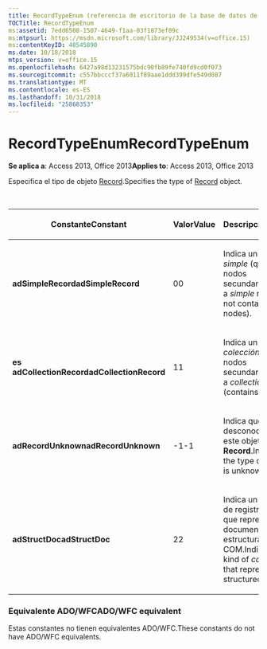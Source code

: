 ```yaml
---
title: RecordTypeEnum (referencia de escritorio de la base de datos de Access)
TOCTitle: RecordTypeEnum
ms:assetid: 7edd6508-1507-4649-f1aa-03f1873ef09c
ms:mtpsurl: https://msdn.microsoft.com/library/JJ249534(v=office.15)
ms:contentKeyID: 48545890
ms.date: 10/18/2018
mtps_version: v=office.15
ms.openlocfilehash: 6427a98d13231575bdc90fb89fe740fd9cd0f073
ms.sourcegitcommit: c557bbcccf37a6011f89aae1ddd399dfe549d087
ms.translationtype: MT
ms.contentlocale: es-ES
ms.lasthandoff: 10/31/2018
ms.locfileid: "25868353"
---
```

# <a name="recordtypeenum"></a><span data-ttu-id="c3f3f-102">RecordTypeEnum</span><span class="sxs-lookup"><span data-stu-id="c3f3f-102">RecordTypeEnum</span></span>

<span data-ttu-id="c3f3f-103">**Se aplica a**: Access 2013, Office 2013</span><span class="sxs-lookup"><span data-stu-id="c3f3f-103">**Applies to**: Access 2013, Office 2013</span></span>

<span data-ttu-id="c3f3f-104">Especifica el tipo de objeto [Record](record-object-ado.md).</span><span class="sxs-lookup"><span data-stu-id="c3f3f-104">Specifies the type of [Record](record-object-ado.md) object.</span></span>

<br/>

<table>
<colgroup>
<col style="width: 33%" />
<col style="width: 33%" />
<col style="width: 33%" />
</colgroup>
<thead>
<tr class="header">
<th><p><span data-ttu-id="c3f3f-105">Constante</span><span class="sxs-lookup"><span data-stu-id="c3f3f-105">Constant</span></span></p></th>
<th><p><span data-ttu-id="c3f3f-106">Valor</span><span class="sxs-lookup"><span data-stu-id="c3f3f-106">Value</span></span></p></th>
<th><p><span data-ttu-id="c3f3f-107">Descripción</span><span class="sxs-lookup"><span data-stu-id="c3f3f-107">Description</span></span></p></th>
</tr>
</thead>
<tbody>
<tr class="odd">
<td><p><span data-ttu-id="c3f3f-108"><strong>adSimpleRecord</strong></span><span class="sxs-lookup"><span data-stu-id="c3f3f-108"><strong>adSimpleRecord</strong></span></span></p></td>
<td><p><span data-ttu-id="c3f3f-109">0</span><span class="sxs-lookup"><span data-stu-id="c3f3f-109">0</span></span></p></td>
<td><p><span data-ttu-id="c3f3f-110">Indica un registro <em>simple</em> (que no contiene nodos secundarios).</span><span class="sxs-lookup"><span data-stu-id="c3f3f-110">Indicates a <em>simple</em> record (does not contain child nodes).</span></span></p></td>
</tr>
<tr class="even">
<td><p><span data-ttu-id="c3f3f-111"><strong>es adCollectionRecord</strong></span><span class="sxs-lookup"><span data-stu-id="c3f3f-111"><strong>adCollectionRecord</strong></span></span></p></td>
<td><p><span data-ttu-id="c3f3f-112">1</span><span class="sxs-lookup"><span data-stu-id="c3f3f-112">1</span></span></p></td>
<td><p><span data-ttu-id="c3f3f-113">Indica un registro <em>colección</em> (que contiene nodos secundarios).</span><span class="sxs-lookup"><span data-stu-id="c3f3f-113">Indicates a <em>collection</em> record (contains child nodes).</span></span></p></td>
</tr>
<tr class="odd">
<td><p><span data-ttu-id="c3f3f-114"><strong>adRecordUnknown</strong></span><span class="sxs-lookup"><span data-stu-id="c3f3f-114"><strong>adRecordUnknown</strong></span></span></p></td>
<td><p><span data-ttu-id="c3f3f-115">-1</span><span class="sxs-lookup"><span data-stu-id="c3f3f-115">-1</span></span></p></td>
<td><p><span data-ttu-id="c3f3f-116">Indica que se desconoce el tipo de este objeto <strong>Record</strong>.</span><span class="sxs-lookup"><span data-stu-id="c3f3f-116">Indicates that the type of this <strong>Record</strong> is unknown.</span></span></p></td>
</tr>
<tr class="even">
<td><p><span data-ttu-id="c3f3f-117"><strong>adStructDoc</strong></span><span class="sxs-lookup"><span data-stu-id="c3f3f-117"><strong>adStructDoc</strong></span></span></p></td>
<td><p><span data-ttu-id="c3f3f-118">2</span><span class="sxs-lookup"><span data-stu-id="c3f3f-118">2</span></span></p></td>
<td><p><span data-ttu-id="c3f3f-119">Indica un tipo especial de registro <em>colección</em> que representa documentos estructurados COM.</span><span class="sxs-lookup"><span data-stu-id="c3f3f-119">Indicates a special kind of <em>collection</em> record that represents COM structured documents.</span></span></p></td>
</tr>
</tbody>
</table>


### <a name="adowfc-equivalent"></a><span data-ttu-id="c3f3f-120">Equivalente ADO/WFC</span><span class="sxs-lookup"><span data-stu-id="c3f3f-120">ADO/WFC equivalent</span></span>

<span data-ttu-id="c3f3f-121">Estas constantes no tienen equivalentes ADO/WFC.</span><span class="sxs-lookup"><span data-stu-id="c3f3f-121">These constants do not have ADO/WFC equivalents.</span></span>

